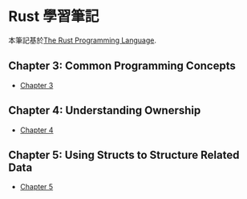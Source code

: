 # Rust 學習筆記

本筆記基於[The Rust Programming Language](https://doc.rust-lang.org/book/ch00-00-introduction.html).

## Chapter 3: Common Programming Concepts
- [Chapter 3](./chapter3.md)

## Chapter 4: Understanding Ownership
- [Chapter 4](./chapter4.md)

## Chapter 5: Using Structs to Structure Related Data
- [Chapter 5](./chapter5.md)



